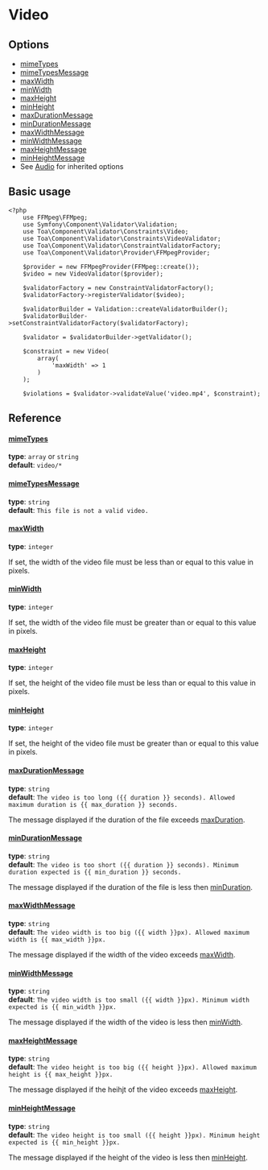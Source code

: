 Video
=====

## Options ##

- [mimeTypes](#mimeTypes)
- [mimeTypesMessage](#mimeTypesMessage)
- [maxWidth](#maxWidth)
- [minWidth](#minWidth)
- [maxHeight](#maxHeight)
- [minHeight](#minHeight)
- [maxDurationMessage](#maxDurationMessage)
- [minDurationMessage](#minDurationMessage)
- [maxWidthMessage](#maxWidthMessage)
- [minWidthMessage](#minWidthMessage)
- [maxHeightMessage](#maxHeightMessage)
- [minHeightMessage](#minHeightMessage)
- See [Audio](audio.md) for inherited options

## Basic usage

```
<?php
	use FFMpeg\FFMpeg;
	use Symfony\Component\Validator\Validation;
    use Toa\Component\Validator\Constraints\Video;
    use Toa\Component\Validator\Constraints\VideoValidator;
	use Toa\Component\Validator\ConstraintValidatorFactory;
    use Toa\Component\Validator\Provider\FFMpegProvider;
    
    $provider = new FFMpegProvider(FFMpeg::create());
    $video = new VideoValidator($provider);
    
    $validatorFactory = new ConstraintValidatorFactory();
    $validatorFactory->registerValidator($video);
    
    $validatorBuilder = Validation::createValidatorBuilder();
    $validatorBuilder->setConstraintValidatorFactory($validatorFactory);
    
    $validator = $validatorBuilder->getValidator();
    
    $constraint = new Video(
    	array(
            'maxWidth' => 1
    	)
    );
    
    $violations = $validator->validateValue('video.mp4', $constraint);

```

## Reference

#### [mimeTypes](id:mimeTypes)

**type**:    `array` or `string`  
**default**: `video/*`

#### [mimeTypesMessage](id:mimeTypesMessage)

**type**:    `string`  
**default**: `This file is not a valid video.`

#### [maxWidth](id:maxWidth)

**type**:    `integer`

If set, the width of the video file must be less than or equal to this value in pixels.

#### [minWidth](id:minWidth)

**type**:    `integer`

If set, the width of the video file must be greater than or equal to this value in pixels.

#### [maxHeight](id:maxHeight)

**type**:    `integer`

If set, the height of the video file must be less than or equal to this value in pixels.

#### [minHeight](id:minHeight)

**type**:    `integer`

If set, the height of the video file must be greater than or equal to this value in pixels.

#### [maxDurationMessage](id:maxDurationMessage)

**type**:    `string`  
**default**: `The video is too long ({{ duration }} seconds). Allowed maximum duration is {{ max_duration }} seconds.`

The message displayed if the duration of the file exceeds [maxDuration](audio.md#maxDuration).

#### [minDurationMessage](id:minDurationMessage)

**type**:    `string`  
**default**: `The video is too short ({{ duration }} seconds). Minimum duration expected is {{ min_duration }} seconds.`

The message displayed if the duration of the file is less then [minDuration](audio.md#minDuration).

#### [maxWidthMessage](id:maxWidthMessage)

**type**:    `string`  
**default**: `The video width is too big ({{ width }}px). Allowed maximum width is {{ max_width }}px.`

The message displayed if the width of the video exceeds [maxWidth](#maxWidth).

#### [minWidthMessage](id:minWidthMessage)

**type**:    `string`  
**default**: `The video width is too small ({{ width }}px). Minimum width expected is {{ min_width }}px.`

The message displayed if the width of the video is less then [minWidth](#minWidth).

#### [maxHeightMessage](id:maxHeightMessage)

**type**:    `string`  
**default**: `The video height is too big ({{ height }}px). Allowed maximum height is {{ max_height }}px.`

The message displayed if the heihjt of the video exceeds [maxHeight](#maxHeight).

#### [minHeightMessage](id:minHeightMessage)

**type**:    `string`  
**default**: `The video height is too small ({{ height }}px). Minimum height expected is {{ min_height }}px.`

The message displayed if the height of the video is less then [minHeight](#minHeight).
